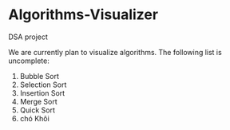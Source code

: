 # Algorithms-Visualizer
DSA project 

We are currently plan to visualize algorithms. The following list is uncomplete:
1) Bubble Sort
2) Selection Sort
3) Insertion Sort
4) Merge Sort
5) Quick Sort
6) chó Khôi
